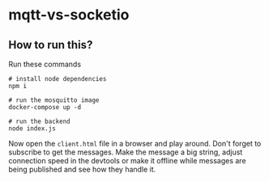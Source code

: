 # mqtt-vs-socketio

## How to run this?
Run these commands
```
# install node dependencies
npm i

# run the mosquitto image
docker-compose up -d

# run the backend 
node index.js
```
Now open the `client.html` file in a browser and play around. Don't forget to subscribe to get the messages. 
Make the message a big string, adjust connection speed in the devtools or make it offline while messages are being published and see how they handle it.
